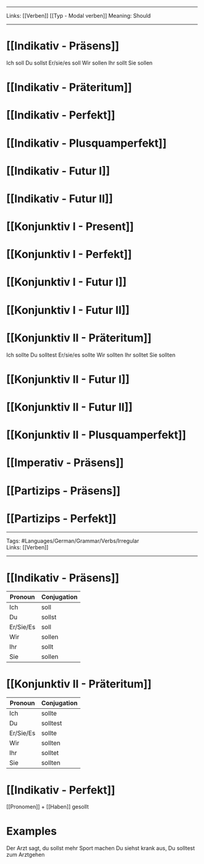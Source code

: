 ___

Links: [[Verben]] [[Typ - Modal verben]]
Meaning: Should

---

# [[Indikativ - Präsens]]
Ich soll
Du sollst
Er/sie/es soll
Wir sollen
Ihr sollt
Sie sollen

# [[Indikativ - Präteritum]]


# [[Indikativ - Perfekt]]


# [[Indikativ - Plusquamperfekt]]


# [[Indikativ - Futur I]]


# [[Indikativ - Futur II]]


# [[Konjunktiv I - Present]]


# [[Konjunktiv I - Perfekt]]


# [[Konjunktiv I - Futur I]]


# [[Konjunktiv I - Futur II]]


# [[Konjunktiv II - Präteritum]]
Ich sollte
Du solltest
Er/sie/es sollte
Wir sollten
Ihr solltet
Sie sollten

# [[Konjunktiv II - Futur I]]


# [[Konjunktiv II - Futur II]]


# [[Konjunktiv II - Plusquamperfekt]]


# [[Imperativ - Präsens]]


# [[Partizips - Präsens]]


# [[Partizips - Perfekt]]










___
Tags: #Languages/German/Grammar/Verbs/Irregular  
Links: [[Verben]]
___
# [[Indikativ - Präsens]]
| Pronoun   | Conjugation |
| --------- | ----------- |
| Ich       | soll        |
| Du        | sollst      |
| Er/Sie/Es | soll        |
| Wir       | sollen      |
| Ihr       | sollt       |
| Sie       | sollen      |


# [[Konjunktiv II - Präteritum]]
| Pronoun   | Conjugation |
| --------- | ----------- |
| Ich       | sollte      |
| Du        | solltest    |
| Er/Sie/Es | sollte      |
| Wir       | sollten     |
| Ihr       | solltet     |
| Sie       | sollten     |


# [[Indikativ - Perfekt]]
[[Pronomen]] + [[Haben]]  gesollt

# Examples
Der Arzt sagt, du sollst mehr Sport machen
Du siehst krank aus, Du solltest zum Arztgehen